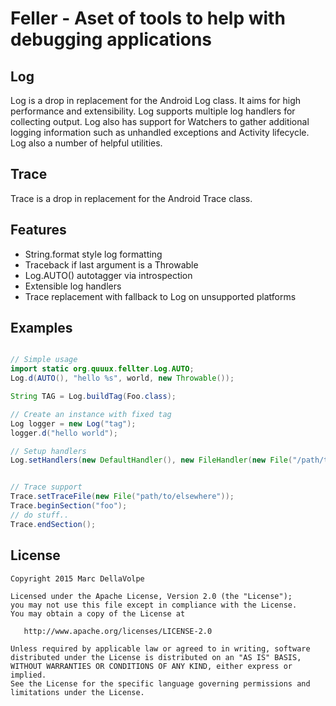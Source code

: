 Feller - Aset of tools to help with debugging applications
==========================================================

Log
---

Log is a drop in replacement for the Android Log class. It aims for high performance and extensibility.
Log supports multiple log handlers for collecting output.  Log also has support for Watchers to
gather additional logging information such as unhandled exceptions and Activity lifecycle. Log also
a number of helpful utilities.

Trace
-----

Trace is a drop in replacement for the Android Trace class.

Features
--------

- String.format style log formatting
- Traceback if last argument is a Throwable
- Log.AUTO() autotagger via introspection
- Extensible log handlers
- Trace replacement with fallback to Log on unsupported platforms

Examples
--------

```java

// Simple usage
import static org.quuux.fellter.Log.AUTO;
Log.d(AUTO(), "hello %s", world, new Throwable());

String TAG = Log.buildTag(Foo.class);

// Create an instance with fixed tag
Log logger = new Log("tag");
logger.d("hello world");

// Setup handlers
Log.setHandlers(new DefaultHandler(), new FileHandler(new File("/path/to/somewhere")));


// Trace support
Trace.setTraceFile(new File("path/to/elsewhere"));
Trace.beginSection("foo");
// do stuff..
Trace.endSection();
```

License
-------

    Copyright 2015 Marc DellaVolpe

    Licensed under the Apache License, Version 2.0 (the "License");
    you may not use this file except in compliance with the License.
    You may obtain a copy of the License at

       http://www.apache.org/licenses/LICENSE-2.0

    Unless required by applicable law or agreed to in writing, software
    distributed under the License is distributed on an "AS IS" BASIS,
    WITHOUT WARRANTIES OR CONDITIONS OF ANY KIND, either express or implied.
    See the License for the specific language governing permissions and
    limitations under the License.